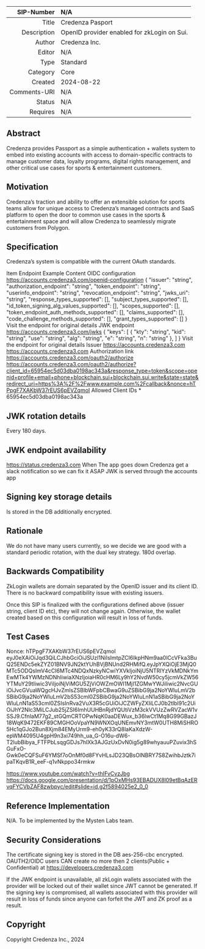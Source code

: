 
|   SIP-Number | N/A |
| -----------: | :--------------------------------------------------- |
|        Title | Credenza Pasport
|  Description | OpenID provider enabled for zkLogin on Sui. 
|       Author |  Credenza Inc.
|       Editor | N/A 
|         Type | Standard 
|     Category | Core 
|      Created | 2024-08-22
| Comments-URI | N/A 
|       Status | N/A 
|     Requires | N/A 


## Abstract

Credenza provides Passport as a simple authentication + wallets system to embed into existing accounts with access to domain-specific contracts to manage customer data, loyalty programs, digital rights management, and other critical use cases for sports & entertainment customers.

## Motivation

Credenza’s traction and ability to offer an extensible solution for sports teams allow for unique access to Credenza’s managed contracts and SaaS platform to open the door to common use cases in the sports & entertainment space and will allow Credenza to seamlessly migrate customers from Polygon.

## Specification

Credenza’s system is compatible with the current OAuth standards.


Item
Endpoint
Example Content
OIDC configuration
https://accounts.credenza3.com/openid-configuration
{
"issuer": "string",
"authorization_endpoint": "string",
"token_endpoint": "string",
"userinfo_endpoint": "string",
"revocation_endpoint": "string",
"jwks_uri": "string",
"response_types_supported": [],
"subject_types_supported": [],
"id_token_signing_alg_values_supported": [],
"scopes_supported": [],
"token_endpoint_auth_methods_supported": [],
"claims_supported": [],
"code_challenge_methods_supported": [],
"grant_types_supported": []
}
Visit the endpoint for original details
JWK endpoint
https://accounts.credenza3.com/jwks
{
"keys": [
{
"kty": "string",
"kid": "string",
"use": "string",
"alg": "string",
"e": "string",
"n": "string"
},
]
}
Visit the endpoint for original details
Issuer
https://accounts.credenza3.com
https://accounts.credenza3.com
Authorization link
https://accounts.credenza3.com/oauth2/authorize
https://accounts.credenza3.com/oauth2/authorize?client_id=65954ec5d03dba0198ac343a&response_type=token&scope=openid+profile+email+phone+blockchain.sui+blockchain.sui.write&state=state&redirect_uri=https%3A%2F%2Fwww.example.com%2Fcallback&nonce=hTPpgF7XAKbW37rEUS6pEVZqmoI
Allowed Client IDs
*
65954ec5d03dba0198ac343a



## JWK rotation details

Every 180 days.




## JWK endpoint availability

https://status.credenza3.com When The app goes down Credenza get a slack notification so we can fix it ASAP
JWK is served through the accounts app

## Signing key storage details

Is stored in the DB additionally encrypted.

## Rationale

We do not have many users currently, so we decide we are good with a standard periodic rotation, with the dual key strategy. 180d overlap.

## Backwards Compatibility

ZkLogin wallets are domain separated by the OpenID issuer and its client ID. There is no backward compatibility issue with existing issuers. 

Once this SIP is finalized with the configurations defined above (issuer string, client ID etc), they will not change again. Otherwise, the wallet created based on this configuration will result in loss of funds. 

## Test Cases
Nonce: hTPpgF7XAKbW37rEUS6pEVZqmoI
eyJ0eXAiOiJqd3QiLCJhbGciOiJSUzI1NiIsImtpZCI6IkpHNm9aa0lCcVFka3BuQ25ENDc5ekZYZ01BNV9JN2ktYUhBVjBNUnd2RHMifQ.eyJpYXQiOjE3MjQ0MTc5ODQsImV4cCI6MTc4NDQxNzkyNCwiYXVkIjoiNjU5NTRlYzVkMDNkYmEwMTk4YWMzNDNhIiwiaXNzIjoiaHR0cHM6Ly9hY2NvdW50cy5jcmVkZW56YTMuY29tIiwic3ViIjoiNjViMGU5ZjViOWZmOWI1MjI1ZGMwYWJiIiwic2NvcGUiOiJvcGVuaWQgcHJvZmlsZSBlbWFpbCBwaG9uZSBibG9ja2NoYWluLmV2bSBibG9ja2NoYWluLmV2bS53cml0ZSBibG9ja2NoYWluLnN1aSBibG9ja2NoYWluLnN1aS53cml0ZSIsInRva2VuX3R5cGUiOiJCZWFyZXIiLCJ0b2tlbl91c2UiOiJhY2Nlc3MiLCJub25jZSI6ImhUUHBnRjdYQUtiVzM3ckVVUzZwRVZacW1vSSJ9.CfnlaM77g2_stGQmCRTOPwNqK0aaDEWux_b36lwCt1Mq8G99GBazJ18WqK9472EKF89CMGHOoVpaYN9WNXOqUNEmvNY3mtW0UTH8MiSHRO5Hc1qGJo2Bun8Xjm84EMyUrm9-eh0yK33rQ8laKaXdzW-epWM4095U4gpH9n3xi749hh_ua_G-O16u-dW6-T2lubBibya_FTFPbLsqgGDJs7hIXk3AJGzUxDvN0ig5g89whyauuPZuvix3hSGuFxO-Gwk0eCQFSuF6YMSf7oOnMf0d8FYvHLsJD23QBsOlNBRY7S8ZwihbJztk7ipaTKqvB1R_eeF-q1vNkppo34rmkw


https://www.youtube.com/watch?v=thIFvCvzJbg
https://docs.google.com/presentation/d/1pOxMHs93EBADUX8l09etBqAzERvqFYCVbZAF8zwbpyc/edit#slide=id.g2f5894025e2_0_0
## Reference Implementation

N/A. To be implemented by the Mysten Labs team. 

## Security Considerations
The certificate signing key is stored in the DB aes-256-cbc encrypted. 
OAUTH2/OIDC users CAN create no more then 2 clients(Public + Confidential) at https://developers.credenza3.com


If the JWK endpoint is unavailable, all zkLogin wallets associated with the provider will be locked out of their wallet since JWT cannot be generated. 
If the signing key is compromised, all wallets associated with this provider will result in loss of funds since anyone can forfeit the JWT and ZK proof as a result. 


## Copyright

Copyright Credenza Inc., 2024
